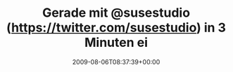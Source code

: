 ---
retweeted: false
source: <a href="http://twitter.com" rel="nofollow">Twitter Web Client</a>
entities:
  hashtags:
  - text: symfony
    indices:
    - '41'
    - '49'
  symbols: []
  user_mentions:
  - name: studioexpress
    screen_name: susestudio
    indices:
    - '11'
    - '22'
    id_str: '17414609'
    id: '17414609'
  urls: []
display_text_range:
- '0'
- '95'
favorite_count: '0'
id_str: '3163531213'
truncated: false
retweet_count: '0'
id: '3163531213'
created_at: Thu Aug 06 08:37:39 +0000 2009
favorited: false
full_text: 'Gerade mit [@susestudio](https://twitter.com/susestudio) in 3 Minuten
  eine #symfony Appliance fertiggeklickt. Schwer beeindruckt.'
lang: de
tags:
- symfony
- pesos/twitter
date: '2009-08-06T08:37:39+00:00'
src: https://twitter.com/bascht/status/3163531213
original_url: https://twitter.com/bascht/status/3163531213
type: twitter_tweet
text: 'Gerade mit [@susestudio](https://twitter.com/susestudio) in 3 Minuten eine
  #symfony Appliance fertiggeklickt. Schwer beeindruckt.'
title: Gerade mit @susestudio (https://twitter.com/susestudio) in 3 Minuten ei

---